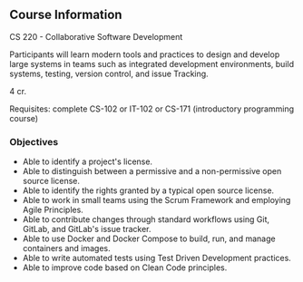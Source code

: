 ## Course Information

CS 220 - Collaborative Software Development

Participants will learn modern tools and practices to design and develop large
systems in teams such as integrated development environments, build systems,
testing, version control, and issue Tracking.

4 cr.

Requisites: complete CS-102 or IT-102 or CS-171 (introductory programming course)

### Objectives

* Able to identify a project's license.
* Able to distinguish between a permissive and a non-permissive open source license.
* Able to identify the rights granted by a typical open source license.
* Able to work in small teams using the Scrum Framework and employing Agile Principles.
* Able to contribute changes through standard workflows using Git, GitLab, and GitLab's issue tracker.
* Able to use Docker and Docker Compose to build, run, and manage containers and images.
* Able to write automated tests using Test Driven Development practices.
* Able to improve code based on Clean Code principles.
